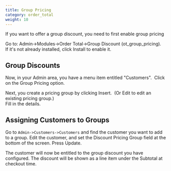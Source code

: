 ```yaml
---
title: Group Pricing
category: order_total
weight: 10
---
```

If you want to offer a group discount, you need to first enable group pricing

Go to: Admin->Modules->Order Total->Group Discount (ot_group_pricing).   
If it's not already installed, click Install to enable it.  

## Group Discounts

Now, in your Admin area, you have a menu item entitled "Customers".  Click on the Group Pricing option.  

Next, you create a pricing group by clicking Insert.  (Or Edit to edit an existing pricing group.)  
Fill in the details.  

## Assigning Customers to Groups 

Go to `Admin->Customers->Customers` and find the customer you want to 
add to a group.  Edit the customer, and set the Discount Pricing Group
field at the bottom of the screen.  Press Update.

The customer will now be entitled to the group discount you have 
configured.  The discount will be shown as a line item 
under the Subtotal at checkout time. 

